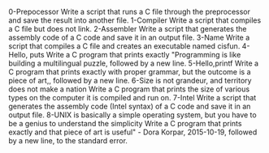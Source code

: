 0-Prepocessor
Write a script that runs a C file through the preprocessor and save the result into another file.
1-Compiler
Write a script that compiles a C file but does not link.
2-Assembler
Write a script that generates the assembly code of a C code and save it in an output file.
3-Name
Write a script that compiles a C file and creates an executable named cisfun.
4-Hello, puts
Write a C program that prints exactly "Programming is like building a multilingual puzzle, followed by a new line.
5-Hello,printf
Write a C program that prints exactly with proper grammar, but the outcome is a piece of art,, followed by a new line.
6-Size is not grandeur, and territory does not make a nation
Write a C program that prints the size of various types on the computer it is compiled and run on.
7-Intel
Write a script that generates the assembly code (Intel syntax) of a C code and save it in an output file.
8-UNIX is basically a simple operating system, but you have to be a genius to understand the simplicity
Write a C program that prints exactly and that piece of art is useful" - Dora Korpar, 2015-10-19, followed by a new line, to the standard error.
